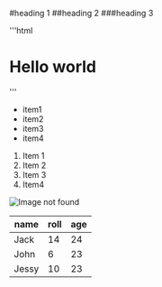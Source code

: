 #heading 1
##heading 2
###heading 3


'''html 
<h1>Hello world</h1>
'''


- item1
- item2
- item3
- item4


1. Item 1
2. Item 2
3. Item 3
4. Item4

![Image not found](D:\Photo\M-logo.jpg)


|name|roll|age|
|----|----|---|
|Jack|14  |24 |
|John|6   |23 |
|Jessy|10 |23 |
